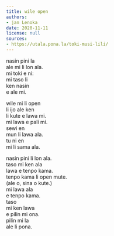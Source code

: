 ```yaml
---
title: wile open
authors:
- jan Lenoka
date: 2020-11-11
license: null
sources:
- https://utala.pona.la/toki-musi-lili/
---
```


nasin pini la  
ale mi li lon ala.  
mi toki e ni:  
mi taso li  
ken nasin  
e ale mi.

wile mi li open  
li ijo ale ken  
li kute e lawa mi.  
mi lawa e pali mi.  
sewi en  
mun li lawa ala.  
tu ni en  
mi li sama ala.

nasin pini li lon ala.  
taso mi ken ala  
lawa e tenpo kama.  
tenpo kama li open mute.  
(ale o, sina o kute.)  
mi lawa ala  
e tenpo kama.  
taso  
mi ken lawa  
e pilin mi ona.  
pilin mi la  
ale li pona.